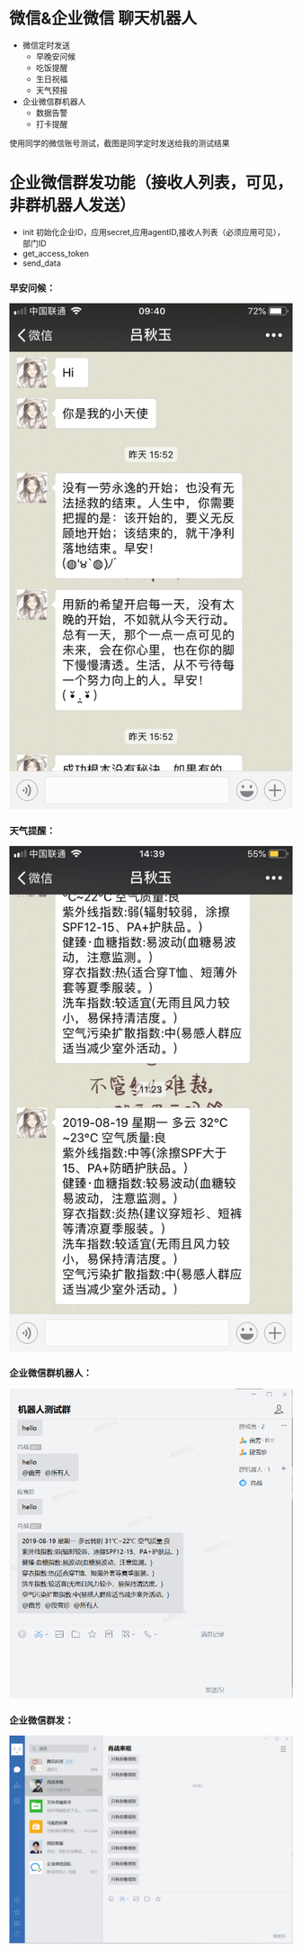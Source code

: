 # 微信&企业微信 聊天机器人
- 微信定时发送
  + 早晚安问候
  + 吃饭提醒
  + 生日祝福
  + 天气预报
- 企业微信群机器人
  + 数据告警
  + 打卡提醒
 
使用同学的微信账号测试，截图是同学定时发送给我的测试结果

# 企业微信群发功能（接收人列表，可见，非群机器人发送）
- init 初始化企业ID，应用secret,应用agentID,接收人列表（必须应用可见），部门ID
- get_access_token
- send_data
    
### 早安问候：
![聊天截图](https://github.com/ElsaQf/LearningDataScienceIntern/blob/master/ChatRobot/%E8%81%8A%E5%A4%A9%E6%88%AA%E5%9B%BE.png)
### 天气提醒：
![天气提醒](https://github.com/ElsaQf/LearningDataScienceIntern/blob/master/ChatRobot/%E5%A4%A9%E6%B0%94%E6%8F%90%E9%86%92.jpg)
### 企业微信群机器人：
![企业微信群机器人](https://github.com/ElsaQf/LearningDataScienceIntern/blob/master/ChatRobot/%E4%BC%81%E4%B8%9A%E5%BE%AE%E4%BF%A1%E7%BE%A4%E6%9C%BA%E5%99%A8%E4%BA%BA%E5%A4%A9%E6%B0%94%E6%8F%90%E9%86%92.png)
### 企业微信群发：
![企业微信群发](https://github.com/ElsaQf/LearningDataScienceIntern/blob/master/ChatRobot/%E4%BC%81%E4%B8%9A%E5%BE%AE%E4%BF%A1%E7%BE%A4%E5%8F%91.png)
